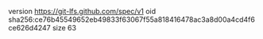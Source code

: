 version https://git-lfs.github.com/spec/v1
oid sha256:ce76b45549652eb49833f63067f55a818416478ac3a8d00a4cd4f6ce626d4247
size 63
